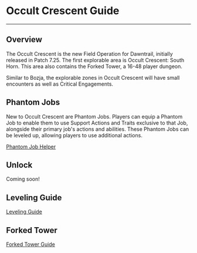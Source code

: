 # Occult Crescent Guide

---

## Overview

The Occult Crescent is the new Field Operation for Dawntrail, initially released in Patch 7.25. The first explorable area is Occult Crescent: South Horn. This area also contains the Forked Tower, a
16-48 player dungeon.

Similar to Bozja, the explorable zones in Occult Crescent will have small encounters as well as
Critical Engagements.

## Phantom Jobs

New to Occult Crescent are Phantom Jobs. Players can equip a Phantom Job to enable them to use
Support Actions and Traits exclusive to that Job, alongside their primary job's actions and abilities.
These Phantom Jobs can be leveled up, allowing players to use additional actions.

[Phantom Job Helper](/occult/phantomjob)

## Unlock

Coming soon!

## Leveling Guide

[Leveling Guide](/occult/guide/leveling)

## Forked Tower

[Forked Tower Guide](/occult/guide/forkedtower)
